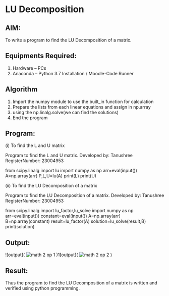 # LU Decomposition 

## AIM:
To write a program to find the LU Decomposition of a matrix.

## Equipments Required:
1. Hardware – PCs
2. Anaconda – Python 3.7 Installation / Moodle-Code Runner

## Algorithm
1. Import the numpy module to use the built_in function for calculation
2. Prepare the lists from each linear equations and assign in np.array
3. using the np.linalg.solve(we can find the solutions)
4. End the program
   

## Program:
(i) To find the L and U matrix


Program to find the L and U matrix.
Developed by: Tanushree
RegisterNumber: 23004953

from scipy.linalg import lu
import numpy as np
arr=eval(input())
A=np.array(arr)
P,L,U=lu(A)
print(L)
print(U)

(ii) To find the LU Decomposition of a matrix

Program to find the LU Decomposition of a matrix.
Developed by: Tanushree
RegisterNumber: 23004953

from scipy.linalg import lu_factor,lu_solve
import numpy as np
arr=eval(input())
constant=eval(input())
A=np.array(arr)
B=np.array(constant)
result=lu_factor(A)
solution=lu_solve(result,B)
print(solution)


## Output:
![output](
![math 2 op 1](https://github.com/Tanug25/LU-Decomposition/assets/138849166/a85c7123-bd4c-4749-9bf6-217c8b433031)
)1[output](
![math 2 op 2](https://github.com/Tanug25/LU-Decomposition/assets/138849166/2e501403-a936-44cb-9fb1-2cde2e4b4014)
)





## Result:
Thus the program to find the LU Decomposition of a matrix is written and verified using python programming.

